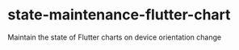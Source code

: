 # state-maintenance-flutter-chart
Maintain the state of Flutter charts on device orientation change
